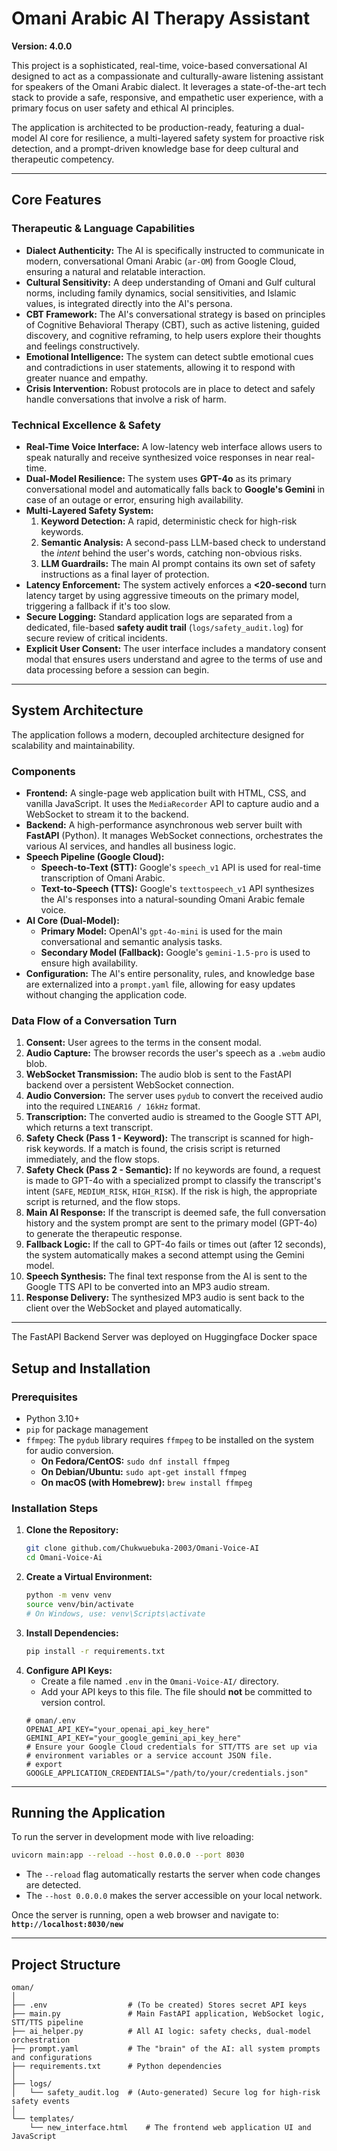 # Omani Arabic AI Therapy Assistant

**Version: 4.0.0**

This project is a sophisticated, real-time, voice-based conversational AI designed to act as a compassionate and culturally-aware listening assistant for speakers of the Omani Arabic dialect. It leverages a state-of-the-art tech stack to provide a safe, responsive, and empathetic user experience, with a primary focus on user safety and ethical AI principles.

The application is architected to be production-ready, featuring a dual-model AI core for resilience, a multi-layered safety system for proactive risk detection, and a prompt-driven knowledge base for deep cultural and therapeutic competency.

---

## Core Features

### Therapeutic & Language Capabilities
- **Dialect Authenticity:** The AI is specifically instructed to communicate in modern, conversational Omani Arabic (`ar-OM`) from Google Cloud, ensuring a natural and relatable interaction.
- **Cultural Sensitivity:** A deep understanding of Omani and Gulf cultural norms, including family dynamics, social sensitivities, and Islamic values, is integrated directly into the AI's persona.
- **CBT Framework:** The AI's conversational strategy is based on principles of Cognitive Behavioral Therapy (CBT), such as active listening, guided discovery, and cognitive reframing, to help users explore their thoughts and feelings constructively.
- **Emotional Intelligence:** The system can detect subtle emotional cues and contradictions in user statements, allowing it to respond with greater nuance and empathy.
- **Crisis Intervention:** Robust protocols are in place to detect and safely handle conversations that involve a risk of harm.

### Technical Excellence & Safety
- **Real-Time Voice Interface:** A low-latency web interface allows users to speak naturally and receive synthesized voice responses in near real-time.
- **Dual-Model Resilience:** The system uses **GPT-4o** as its primary conversational model and automatically falls back to **Google's Gemini** in case of an outage or error, ensuring high availability.
- **Multi-Layered Safety System:**
    1.  **Keyword Detection:** A rapid, deterministic check for high-risk keywords.
    2.  **Semantic Analysis:** A second-pass LLM-based check to understand the *intent* behind the user's words, catching non-obvious risks.
    3.  **LLM Guardrails:** The main AI prompt contains its own set of safety instructions as a final layer of protection.
- **Latency Enforcement:** The system actively enforces a **<20-second** turn latency target by using aggressive timeouts on the primary model, triggering a fallback if it's too slow.
- **Secure Logging:** Standard application logs are separated from a dedicated, file-based **safety audit trail** (`logs/safety_audit.log`) for secure review of critical incidents.
- **Explicit User Consent:** The user interface includes a mandatory consent modal that ensures users understand and agree to the terms of use and data processing before a session can begin.

---

## System Architecture

The application follows a modern, decoupled architecture designed for scalability and maintainability.

### Components
- **Frontend:** A single-page web application built with HTML, CSS, and vanilla JavaScript. It uses the `MediaRecorder` API to capture audio and a WebSocket to stream it to the backend.
- **Backend:** A high-performance asynchronous web server built with **FastAPI** (Python). It manages WebSocket connections, orchestrates the various AI services, and handles all business logic.
- **Speech Pipeline (Google Cloud):**
    - **Speech-to-Text (STT):** Google's `speech_v1` API is used for real-time transcription of Omani Arabic.
    - **Text-to-Speech (TTS):** Google's `texttospeech_v1` API synthesizes the AI's responses into a natural-sounding Omani Arabic female voice.
- **AI Core (Dual-Model):**
    - **Primary Model:** OpenAI's `gpt-4o-mini` is used for the main conversational and semantic analysis tasks.
    - **Secondary Model (Fallback):** Google's `gemini-1.5-pro` is used to ensure high availability.
- **Configuration:** The AI's entire personality, rules, and knowledge base are externalized into a `prompt.yaml` file, allowing for easy updates without changing the application code.

### Data Flow of a Conversation Turn
1.  **Consent:** User agrees to the terms in the consent modal.
2.  **Audio Capture:** The browser records the user's speech as a `.webm` audio blob.
3.  **WebSocket Transmission:** The audio blob is sent to the FastAPI backend over a persistent WebSocket connection.
4.  **Audio Conversion:** The server uses `pydub` to convert the received audio into the required `LINEAR16 / 16kHz` format.
5.  **Transcription:** The converted audio is streamed to the Google STT API, which returns a text transcript.
6.  **Safety Check (Pass 1 - Keyword):** The transcript is scanned for high-risk keywords. If a match is found, the crisis script is returned immediately, and the flow stops.
7.  **Safety Check (Pass 2 - Semantic):** If no keywords are found, a request is made to GPT-4o with a specialized prompt to classify the transcript's intent (`SAFE`, `MEDIUM_RISK`, `HIGH_RISK`). If the risk is high, the appropriate script is returned, and the flow stops.
8.  **Main AI Response:** If the transcript is deemed safe, the full conversation history and the system prompt are sent to the primary model (GPT-4o) to generate the therapeutic response.
9.  **Fallback Logic:** If the call to GPT-4o fails or times out (after 12 seconds), the system automatically makes a second attempt using the Gemini model.
10. **Speech Synthesis:** The final text response from the AI is sent to the Google TTS API to be converted into an MP3 audio stream.
11. **Response Delivery:** The synthesized MP3 audio is sent back to the client over the WebSocket and played automatically.

---

The FastAPI Backend Server was deployed on Huggingface Docker space

## Setup and Installation

### Prerequisites
- Python 3.10+
- `pip` for package management
- `ffmpeg`: The `pydub` library requires `ffmpeg` to be installed on the system for audio conversion.
  - **On Fedora/CentOS:** `sudo dnf install ffmpeg`
  - **On Debian/Ubuntu:** `sudo apt-get install ffmpeg`
  - **On macOS (with Homebrew):** `brew install ffmpeg`

### Installation Steps
1.  **Clone the Repository:**
    ```bash
    git clone github.com/Chukwuebuka-2003/Omani-Voice-AI
    cd Omani-Voice-Ai
    ```
2.  **Create a Virtual Environment:**
    ```bash
    python -m venv venv
    source venv/bin/activate
    # On Windows, use: venv\Scripts\activate
    ```
3.  **Install Dependencies:**
    ```bash
    pip install -r requirements.txt
    ```
4.  **Configure API Keys:**
    - Create a file named `.env` in the `Omani-Voice-AI/` directory.
    - Add your API keys to this file. The file should **not** be committed to version control.
    ```env
    # oman/.env
    OPENAI_API_KEY="your_openai_api_key_here"
    GEMINI_API_KEY="your_google_gemini_api_key_here"
    # Ensure your Google Cloud credentials for STT/TTS are set up via
    # environment variables or a service account JSON file.
    # export GOOGLE_APPLICATION_CREDENTIALS="/path/to/your/credentials.json"
    ```

---

## Running the Application

To run the server in development mode with live reloading:

```bash
uvicorn main:app --reload --host 0.0.0.0 --port 8030
```
- The `--reload` flag automatically restarts the server when code changes are detected.
- The `--host 0.0.0.0` makes the server accessible on your local network.

Once the server is running, open a web browser and navigate to:
**`http://localhost:8030/new`**

---

## Project Structure

```
oman/
│
├── .env                  # (To be created) Stores secret API keys
├── main.py               # Main FastAPI application, WebSocket logic, STT/TTS pipeline
├── ai_helper.py          # All AI logic: safety checks, dual-model orchestration
├── prompt.yaml           # The "brain" of the AI: all system prompts and configurations
├── requirements.txt      # Python dependencies
│
├── logs/
│   └── safety_audit.log  # (Auto-generated) Secure log for high-risk safety events
│
└── templates/
    └── new_interface.html    # The frontend web application UI and JavaScript
